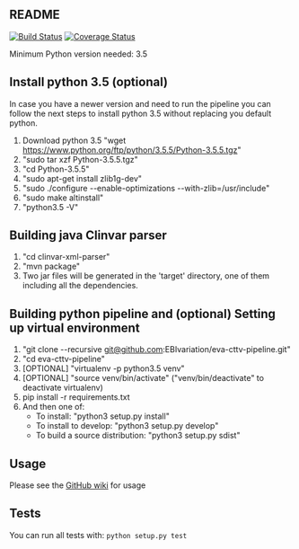 ## README ##

[![Build Status](https://travis-ci.org/EBIvariation/eva-cttv-pipeline.svg?branch=master)](https://travis-ci.org/EBIvariation/eva-cttv-pipeline)
[![Coverage Status](https://coveralls.io/repos/github/EBIvariation/eva-cttv-pipeline/badge.svg?branch=master)](https://coveralls.io/github/EBIvariation/eva-cttv-pipeline?branch=master)


Minimum Python version needed: 3.5

Install python 3.5 (optional)
-------
In case you have a newer version and need to run the pipeline you can follow the next steps to install python 3.5 without replacing you default python.
1. Download python 3.5 "wget https://www.python.org/ftp/python/3.5.5/Python-3.5.5.tgz"
2. "sudo tar xzf Python-3.5.5.tgz"
3. "cd Python-3.5.5"
4. "sudo apt-get install zlib1g-dev"
5. "sudo ./configure --enable-optimizations --with-zlib=/usr/include"
6. "sudo make altinstall"
7. "python3.5 -V"

Building java Clinvar parser
-------
1. "cd clinvar-xml-parser"
2. "mvn package"
3. Two jar files will be generated in the 'target' directory, one of them including all the dependencies.  


Building python pipeline and (optional) Setting up virtual environment
-------

1. "git clone --recursive git@github.com:EBIvariation/eva-cttv-pipeline.git"
2. "cd eva-cttv-pipeline"
3. [OPTIONAL] "virtualenv -p python3.5 venv"
4. [OPTIONAL] "source venv/bin/activate" ("venv/bin/deactivate" to deactivate virtualenv)
5. pip install -r requirements.txt
6. And then one of:
   * To install: "python3 setup.py install"
   * To install to develop: "python3 setup.py develop"
   * To build a source distribution: "python3 setup.py sdist"

Usage
-------

Please see the [GitHub wiki](https://github.com/EBIvariation/eva-cttv-pipeline/wiki/How-to-submit-an-OpenTargets-batch) for usage


Tests
-------

You can run all tests with: `python setup.py test`
